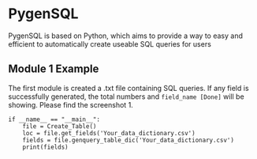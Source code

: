 # PygenSQL
PygenSQL is based on Python, which aims to provide a way to easy and efficient to automatically create useable SQL queries for users

## Module 1 Example

The first module is created a .txt file containing SQL queries. If any field is successfully generated, the total numbers and `field_name [Done]` will be showing. Please find the screenshot 1.
```
if __name__ == "__main__":
    file = Create_Table()
    loc = file.get_fields('Your_data_dictionary.csv')
    fields = file.genquery_table_dic('Your_data_dictionary.csv')
    print(fields)
```
